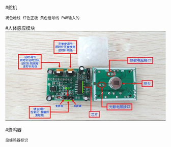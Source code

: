 #舵机
```
褐色地线 红色正极 黄色信号线 PWM输入的
```
#人体感应模块
![接入](https://github.com/kobe24167/Study/blob/master/树莓派/硬件代码/人体感应.jpg)

#蜂鸣器
```
见蜂鸣器标识
```

